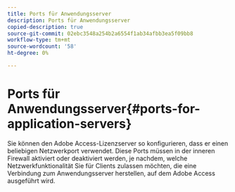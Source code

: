 ```yaml
---
title: Ports für Anwendungsserver
description: Ports für Anwendungsserver
copied-description: true
source-git-commit: 02ebc3548a254b2a6554f1ab34afbb3ea5f09bb8
workflow-type: tm+mt
source-wordcount: '58'
ht-degree: 0%

---
```


# Ports für Anwendungsserver{#ports-for-application-servers}

Sie können den Adobe Access-Lizenzserver so konfigurieren, dass er einen beliebigen Netzwerkport verwendet. Diese Ports müssen in der inneren Firewall aktiviert oder deaktiviert werden, je nachdem, welche Netzwerkfunktionalität Sie für Clients zulassen möchten, die eine Verbindung zum Anwendungsserver herstellen, auf dem Adobe Access ausgeführt wird.
